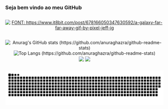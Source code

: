 ### Seja bem vindo ao meu GitHub

##

<div align="center">
<a href= "https://www.it8bit.com/post/678166050347630592/a-galaxy-far-far-away-gif-by-pixel-jeff-ig"><img height=500em src="https://i.pinimg.com/originals/cc/33/cd/cc33cdb7eff28957027a2eb858dbcf94.gif" alt="FONT: https://www.it8bit.com/post/678166050347630592/a-galaxy-far-far-away-gif-by-pixel-jeff-ig"></a>
</div>

##

<div align="center">
  <img height=150em src="https://github-readme-stats.vercel.app/api?username=OtavioMello&show_icons=true&theme=tokyonight&count_private=true" alt="Anurag's GitHub stats (https://github.com/anuraghazra/github-readme-stats)">
  <img height=150em src="https://github-readme-stats.vercel.app/api/top-langs/?username=OtavioMello&theme=tokyonight" alt="Top Langs (https://github.com/anuraghazra/github-readme-stats)">
</div>



<div align="center" style="display: inline_block">
  <img align="center" src="https://img.shields.io/badge/java-%23ED8B00.svg?style=for-the-badge&logo=java&logoColor=white">
  <img align="center" src="https://img.shields.io/badge/spring-%236DB33F.svg?style=for-the-badge&logo=spring&logoColor=white">
</div>

##

![Snake animation](https://github.com/OtavioMello/OtavioMello/blob/output/github-contribution-grid-snake.svg)

